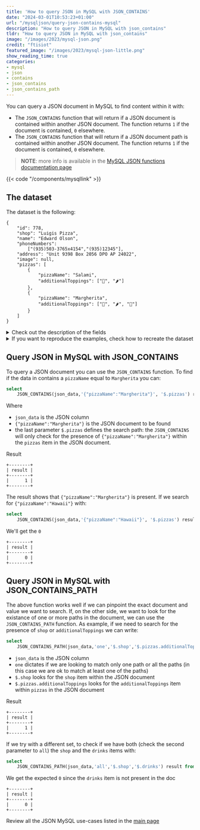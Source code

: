 ```yaml
---
title: 'How to query JSON in MySQL with JSON_CONTAINS'
date: "2024-03-01T10:53:23+01:00"
url: "/mysqljson/query-json-contains-mysql"
description: "How to query JSON in MySQL with json_contains"
tldr: "How to query JSON in MySQL with json_contains"
image: "/images/2023/mysql-json.png"
credit: "ftisiot"
featured_image: "/images/2023/mysql-json-little.png"
show_reading_time: true
categories:
- mysql
- json
- contains
- json_contains
- json_contains_path
---
```



You can query a JSON document in MySQL to find content within it with:

* The `JSON_CONTAINS` function that will return if a JSON document is contained within another JSON document. The function returns `1` if the document is contained, `0` elsewhere.
* The `JSON_CONTAINS` function that will return if a JSON document path is contained within another JSON document. The function returns `1` if the document is contained, `0` elsewhere.

<!--more-->

> **NOTE**: more info is available in the [MySQL JSON functions documentation page](https://dev.mysql.com/doc/refman/8.0/en/json.html)

{{< code "/components/mysqllink" >}}


## The dataset

The dataset is the following:

```
{
    "id": 778,
    "shop": "Luigis Pizza",
    "name": "Edward Olson",
    "phoneNumbers":
        ["(935)503-3765x4154","(935)12345"],
    "address": "Unit 9398 Box 2056 DPO AP 24022",
    "image": null,
    "pizzas": [
        {
            "pizzaName": "Salami",
            "additionalToppings": ["🥓", "🌶️"]
        },
        {
            "pizzaName": "Margherita",
            "additionalToppings": ["🍌", "🌶️", "🍍"]
        }
    ]
}
```

<details>
  <summary>Check out the description of the fields</summary>
The following examples use a pizza order dataset with an order having:

* `id`: 778
* `shop`: "Luigis Pizza"
* `name`: "Edward Olson"
* `phoneNumbers`:["(935)503-3765x4154","(935)12345"]
* `address`: "Unit 9398 Box 2056 DPO AP 24022"
* `image`: null
* and two pizzas contained in the `pizzas` item:

```
[
    {
        "pizzaName": "Salami",
        "additionalToppings": ["🥓", "🌶️"]
    },
    {
        "pizzaName": "Margherita",
        "additionalToppings": ["🍌", "🌶️", "🍍"]
    }
]
```
</details>
<details>
  <summary>If you want to reproduce the examples, check how to recreate the dataset</summary>

It can be recreated with the following script:

```
create table test(id serial primary key, json_data json);

insert into test(json_data) values (
'{
    "id": 778,
    "shop": "Luigis Pizza",
    "name": "Edward Olson",
    "phoneNumbers":
        ["(935)503-3765x4154","(935)12345"],
    "address": "Unit 9398 Box 2056 DPO AP 24022",
    "image": null,
    "pizzas": [
        {
            "pizzaName": "Salami",
            "additionalToppings": ["🥓", "🌶️"]
        },
        {
            "pizzaName": "Margherita",
            "additionalToppings": ["🍌", "🌶️", "🍍"]
        }
    ]
}');
```

</details>

## Query JSON in MySQL with JSON_CONTAINS

To query a JSON document you can use the `JSON_CONTAINS` function. To find if the data in contains a `pizzaName` equal to `Margherita` you can:

```sql
select 
    JSON_CONTAINS(json_data,'{"pizzaName":"Margherita"}', '$.pizzas') result from test;
```

Where
* `json_data` is the JSON column 
* `{"pizzaName":"Margherita"}` is the JSON document to be found
* the last parameter `$.pizzas` defines the search path: the `JSON_CONTAINS` will only check for the presence of `{"pizzaName":"Margherita"}` within the `pizzas` item in the JSON document.

Result

```
+--------+
| result |
+--------+
|      1 |
+--------+
```

The result shows that `{"pizzaName":"Margherita"}` is present. If we search for `{"pizzaName":"Hawaii"}` with:

```sql
select 
    JSON_CONTAINS(json_data,'{"pizzaName":"Hawaii"}', '$.pizzas') result from test;
```

We'll get the `0`

```
+--------+
| result |
+--------+
|      0 |
+--------+
```

## Query JSON in MySQL with JSON_CONTAINS_PATH

The above function works well if we can pinpoint the exact document and value we want to search. If, on the other side, we want to look for the existance of one or more paths in the document, we can use the `JSON_CONTAINS_PATH` function. As example, if we need to search for the presence of `shop` or `additionalToppings` we can write:

```sql
select 
    JSON_CONTAINS_PATH(json_data,'one','$.shop','$.pizzas.additionalToppings') result from test;
```

* `json_data` is the JSON column
* `one` dictates if we are looking to match only one path or all the paths (in this case we are ok to match at least one of the paths) 
* `$.shop` looks for the `shop` item within the JSON document
* `$.pizzas.additionalToppings` looks for the `additionalToppings` item within `pizzas` in the JSON document

Result

```
+--------+
| result |
+--------+
|      1 |
+--------+
```

If we try with a different set, to check if we have both (check the second parameter to `all`) the `shop` and the `drinks` items with:

```sql
select 
    JSON_CONTAINS_PATH(json_data,'all','$.shop','$.drinks') result from test;
```

We get the expected `0` since the `drinks` item is not present in the doc

```
+--------+
| result |
+--------+
|      0 |
+--------+
```

Review all the JSON MySQL use-cases listed in the [main page](/mysqljson/main)